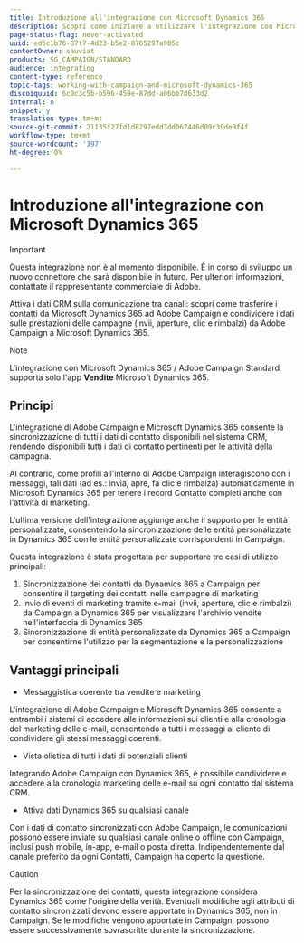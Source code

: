 ```yaml
---
title: Introduzione all'integrazione con Microsoft Dynamics 365
description: Scopri come iniziare a utilizzare l'integrazione con Microsoft Dynamics 365
page-status-flag: never-activated
uuid: ed6c1b76-87f7-4d23-b5e2-0765297a905c
contentOwner: sauviat
products: SG_CAMPAIGN/STANDARD
audience: integrating
content-type: reference
topic-tags: working-with-campaign-and-microsoft-dynamics-365
discoiquuid: 6c0c3c5b-b596-459e-87dd-a06bb7d633d2
internal: n
snippet: y
translation-type: tm+mt
source-git-commit: 21135f27fd1d8297edd3dd067446d09c39de9f4f
workflow-type: tm+mt
source-wordcount: '397'
ht-degree: 0%

---
```



# Introduzione all&#39;integrazione con Microsoft Dynamics 365

>[!IMPORTANT]
>
>Questa integrazione non è al momento disponibile. È in corso di sviluppo un nuovo connettore che sarà disponibile in futuro. Per ulteriori informazioni, contattate il rappresentante commerciale di Adobe.

Attiva i dati CRM sulla comunicazione tra canali: scopri come trasferire i contatti da Microsoft Dynamics 365 ad Adobe Campaign e condividere i dati sulle prestazioni delle campagne (invii, aperture, clic e rimbalzi) da Adobe Campaign a Microsoft Dynamics 365.

>[!NOTE]
>
>L&#39;integrazione con Microsoft Dynamics 365 / Adobe Campaign Standard supporta solo l&#39;app **Vendite** Microsoft Dynamics 365.

## Principi

L&#39;integrazione di Adobe Campaign e Microsoft Dynamics 365 consente la sincronizzazione di tutti i dati di contatto disponibili nel sistema CRM, rendendo disponibili tutti i dati di contatto pertinenti per le attività della campagna.

Al contrario, come profili all&#39;interno di Adobe Campaign interagiscono con i messaggi, tali dati (ad es.: invia, apre, fa clic e rimbalza) automaticamente in Microsoft Dynamics 365 per tenere i record Contatto completi anche con l&#39;attività di marketing.

L&#39;ultima versione dell&#39;integrazione aggiunge anche il supporto per le entità personalizzate, consentendo la sincronizzazione delle entità personalizzate in Dynamics 365 con le entità personalizzate corrispondenti in Campaign.

Questa integrazione è stata progettata per supportare tre casi di utilizzo principali:

1. Sincronizzazione dei contatti da Dynamics 365 a Campaign per consentire il targeting dei contatti nelle campagne di marketing
1. Invio di eventi di marketing tramite e-mail (invii, aperture, clic e rimbalzi) da Campaign a Dynamics 365 per visualizzare l&#39;archivio vendite nell&#39;interfaccia di Dynamics 365
1. Sincronizzazione di entità personalizzate da Dynamics 365 a Campaign per consentirne l&#39;utilizzo per la segmentazione e la personalizzazione

## Vantaggi principali

* Messaggistica coerente tra vendite e marketing

L&#39;integrazione di Adobe Campaign e Microsoft Dynamics 365 consente a entrambi i sistemi di accedere alle informazioni sui clienti e alla cronologia del marketing delle e-mail, consentendo a tutti i messaggi al cliente di condividere gli stessi messaggi coerenti.

* Vista olistica di tutti i dati di potenziali clienti

Integrando Adobe Campaign con Dynamics 365, è possibile condividere e accedere alla cronologia marketing delle e-mail su ogni contatto dal sistema CRM.

* Attiva dati Dynamics 365 su qualsiasi canale

Con i dati di contatto sincronizzati con Adobe Campaign, le comunicazioni possono essere inviate su qualsiasi canale online o offline con Campaign, inclusi push mobile, in-app, e-mail o posta diretta. Indipendentemente dal canale preferito da ogni Contatti, Campaign ha coperto la questione.

>[!CAUTION]
>
>Per la sincronizzazione dei contatti, questa integrazione considera Dynamics 365 come l&#39;origine della verità.  Eventuali modifiche agli attributi di contatto sincronizzati devono essere apportate in Dynamics 365, non in Campaign.  Se le modifiche vengono apportate in Campaign, possono essere successivamente sovrascritte durante la sincronizzazione.
